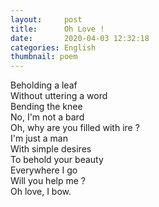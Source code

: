 ```yaml
---
layout:     post
title:      Oh Love !
date:       2020-04-03 12:32:18
categories: English
thumbnail: poem
---
```


Beholding a leaf  
Without uttering a word  
Bending the knee  
No, I'm not a bard  
Oh, why are you filled with ire ?  
I'm just a man  
With simple desires  
To behold your beauty   
Everywhere I go  
Will you help me ?  
Oh love, I bow.  